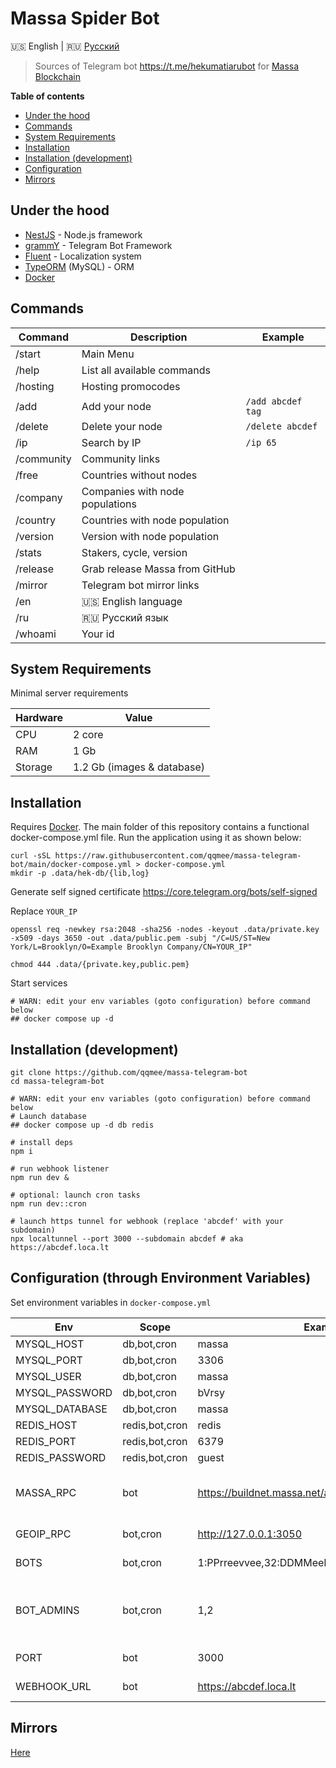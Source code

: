 # Massa Spider Bot

🇺🇸 English | 🇷🇺 [Русский](./README.ru.md)

> Sources of Telegram bot https://t.me/hekumatiarubot for [Massa Blockchain](https://massa.net/)

**Table of contents**

- [Under the hood](#under-the-hood)
- [Commands](#commands)
- [System Requirements](#system-requirements)
- [Installation](#installation)
- [Installation (development)](#installation-development)
- [Configuration](#configuration-through-environment-variables)
- [Mirrors](#mirrors)

## Under the hood

- [NestJS](https://nestjs.com/) - Node.js framework
- [grammY](https://github.com/grammyjs/grammY) - Telegram Bot Framework
- [Fluent](https://projectfluent.org/) - Localization system
- [TypeORM](https://typeorm.io/) (MySQL) - ORM
- [Docker](https://www.docker.com/)

## Commands

| Command    | Description                     | Example           |
| ---------- | ------------------------------- | ----------------- |
| /start     | Main Menu                       |                   |
| /help      | List all available commands     |                   |
| /hosting   | Hosting promocodes              |                   |
| /add       | Add your node                   | `/add abcdef tag` |
| /delete    | Delete your node                | `/delete abcdef`  |
| /ip        | Search by IP                    | `/ip 65`          |
| /community | Community links                 |                   |
| /free      | Countries without nodes         |                   |
| /company   | Companies with node populations |                   |
| /country   | Countries with node population  |                   |
| /version   | Version with node population    |                   |
| /stats     | Stakers, cycle, version         |                   |
| /release   | Grab release Massa from GitHub  |                   |
| /mirror    | Telegram bot mirror links       |                   |
| /en        | 🇺🇸 English language             |                   |
| /ru        | 🇷🇺 Русский язык                 |                   |
| /whoami    | Your id                         |                   |

## System Requirements

Minimal server requirements

| Hardware | Value                      |
| -------- | -------------------------- |
| CPU      | 2 core                     |
| RAM      | 1 Gb                       |
| Storage  | 1.2 Gb (images & database) |

## Installation

Requires [Docker](https://docs.docker.com/desktop/install/linux-install/).
The main folder of this repository contains a functional docker-compose.yml file. Run the application using it as shown below:

```
curl -sSL https://raw.githubusercontent.com/qqmee/massa-telegram-bot/main/docker-compose.yml > docker-compose.yml
mkdir -p .data/hek-db/{lib,log}
```

Generate self signed certificate https://core.telegram.org/bots/self-signed

Replace `YOUR_IP`

```
openssl req -newkey rsa:2048 -sha256 -nodes -keyout .data/private.key -x509 -days 3650 -out .data/public.pem -subj "/C=US/ST=New York/L=Brooklyn/O=Example Brooklyn Company/CN=YOUR_IP"

chmod 444 .data/{private.key,public.pem}
```

Start services
```
# WARN: edit your env variables (goto configuration) before command below
## docker compose up -d
```

## Installation (development)

```
git clone https://github.com/qqmee/massa-telegram-bot
cd massa-telegram-bot

# WARN: edit your env variables (goto configuration) before command below
# Launch database
## docker compose up -d db redis

# install deps
npm i

# run webhook listener
npm run dev &

# optional: launch cron tasks
npm run dev::cron

# launch https tunnel for webhook (replace 'abcdef' with your subdomain)
npx localtunnel --port 3000 --subdomain abcdef # aka https://abcdef.loca.lt
```

## Configuration (through Environment Variables)

Set environment variables in `docker-compose.yml`

| Env            | Scope          | Example                                             | Description                                          |
| -------------- | -------------- | --------------------------------------------------- | ---------------------------------------------------- |
| MYSQL_HOST     | db,bot,cron    | massa                                               |                                                      |
| MYSQL_PORT     | db,bot,cron    | 3306                                                |                                                      |
| MYSQL_USER     | db,bot,cron    | massa                                               |                                                      |
| MYSQL_PASSWORD | db,bot,cron    | bVrsy                                               |                                                      |
| MYSQL_DATABASE | db,bot,cron    | massa                                               |                                                      |
| REDIS_HOST     | redis,bot,cron | redis                                               |                                                      |
| REDIS_PORT     | redis,bot,cron | 6379                                                |                                                      |
| REDIS_PASSWORD | redis,bot,cron | guest                                               |                                                      |
| MASSA_RPC      | bot            | https://buildnet.massa.net/api/v2,198.27.74.5:33035 | api endpoint, comma separated                        |
| GEOIP_RPC      | bot,cron       | http://127.0.0.1:3050                               | api endpoint                                         |
| BOTS           | bot,cron       | 1:PPrreevvee,32:DDMMeeDDVveEdd                      | keys from [@BotFather](https://t.me/BotFather)       |
| BOT_ADMINS     | bot,cron       | 1,2                                                 | admin id for cronjob notifications (/whoami command) |
| PORT           | bot            | 3000                                                | webhook port                                         |
| WEBHOOK_URL    | bot            | https://abcdef.loca.lt                              | webhook domain                                       |

## Mirrors

[Here](./data/mirrors.txt)
